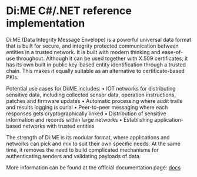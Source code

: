 # Di:ME C#/.NET reference implementation

Di:ME (Data Integrity Message Envelope) is a powerful universal data format that is built for secure, and integrity protected communication between entities in a trusted network. It is built with modern thinking and ease-of-use throughout. Although it can be used together with X.509 certificates, it has its own built in public key-based entity identification through a trusted chain. This makes it equally suitable as an alternative to certificate-based PKIs.

Potential use cases for Di:ME includes:
•	IOT networks for distributing sensitive data, including collected sensor data, operation instructions, patches and firmware updates
•	Automatic processing where audit trails and results logging is curial
•	Peer-to-peer messaging where each responses gets cryptographically linked
•	Distribution of sensitive information and records within large networks
•	Establishing application-based networks with trusted entities

The strength of Di:ME is its modular format, where applications and networks can pick and mix to suit their own specific needs. At the same time, it removes the need to build complicated mechanisms for authenticating senders and validating payloads of data.

More information can be found at the official documentation page: [docs](docs.dimeformat.io)
